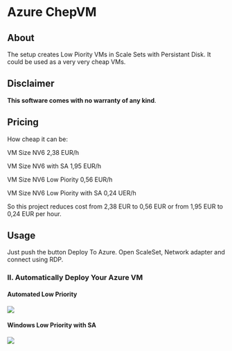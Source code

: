# Azure ChepVM
## About
The setup creates Low Piority VMs in Scale Sets with Persistant Disk. It could be used as a very very cheap VMs.

## Disclaimer
**This software comes with no warranty of any kind**.

## Pricing

How cheap it can be:

VM Size NV6	                      2,38  EUR/h

VM Size NV6 with SA	              1,95  EUR/h

VM Size NV6 Low Piority	          0,56  EUR/h

VM Size NV6 Low Piority with SA	  0,24  UER/h


So this project reduces cost from 2,38 EUR to 0,56 EUR or from 1,95 EUR to 0,24 EUR per hour.



## Usage
Just push the button Deploy To Azure.
Open ScaleSet, Network adapter and connect using RDP.

### II. Automatically Deploy Your Azure VM
#### Automated Low Priority
<a href="https://portal.azure.com/#create/Microsoft.Template/uri/https%3A%2F%2Fraw.githubusercontent.com%2FMariuszFerdyn%2Fazure-cheapVM%2Fmaster%2FWindows2016LowPriority.json" target="_blank">
    <img src="http://azuredeploy.net/deploybutton.png"/>
</a>

#### Windows Low Priority with SA
<a href="https://portal.azure.com/#create/Microsoft.Template/uri/https%3A%2F%2Fraw.githubusercontent.com%2FMariuszFerdyn%2Fazure-cheapVM%2Fmaster%2FWindows2016LowPriorityAzureHibridLicense.json" target="_blank">
    <img src="http://azuredeploy.net/deploybutton.png"/>
</a>
